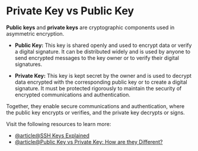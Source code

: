 # Private Key vs Public Key

**Public keys** and **private keys** are cryptographic components used in asymmetric encryption.

*   **Public Key:** This key is shared openly and used to encrypt data or verify a digital signature. It can be distributed widely and is used by anyone to send encrypted messages to the key owner or to verify their digital signatures.
    
*   **Private Key:** This key is kept secret by the owner and is used to decrypt data encrypted with the corresponding public key or to create a digital signature. It must be protected rigorously to maintain the security of encrypted communications and authentication.
    

Together, they enable secure communications and authentication, where the public key encrypts or verifies, and the private key decrypts or signs.

Visit the following resources to learn more:

- [@article@SSH Keys Explained](https://www.sectigo.com/resource-library/what-is-an-ssh-key)
- [@article@Public Key vs Private Key: How are they Different?](https://venafi.com/blog/what-difference-between-public-key-and-private-key/)